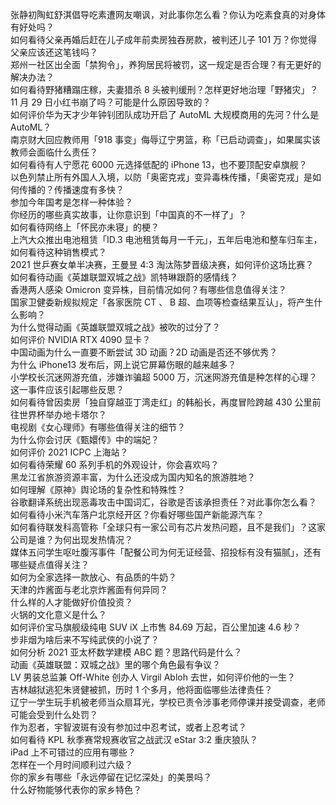 张静初陶虹舒淇倡导吃素遭网友嘲讽，对此事你怎么看？你认为吃素食真的对身体有好处吗？  
如何看待父亲再婚后赶在儿子成年前卖房独吞房款，被判还儿子 101 万？你觉得父亲应该还这笔钱吗？  
郑州一社区出全面「禁狗令」，养狗居民将被罚，这一规定是否合理？有无更好的解决办法？  
如何看待野猪糟蹋庄稼，夫妻猎杀 8 头被判缓刑？怎样更好地治理「野猪灾」？  
11 月 29 日小红书崩了吗？可能是什么原因导致的？  
如何评价华为天才少年钟钊团队成功开启了 AutoML 大规模商用的先河？什么是 AutoML？  
南京财大回应教师用「918 事变」侮辱辽宁男篮，称「已启动调查」，如果属实该教师会面临什么责任？  
如何看待有人宁愿花 6000 元选择低配的 iPhone 13，也不要顶配安卓旗舰？  
以色列禁止所有外国人入境，以防「奥密克戎」变异毒株传播，「奥密克戎」是如何传播的？传播速度有多快？  
参加今年国考是怎样一种体验？  
你经历的哪些真实故事，让你意识到「中国真的不一样了」？  
如何看待网络上「怀民亦未寝」的梗？  
上汽大众推出电池租赁「ID.3 电池租赁每月一千元」，五年后电池和整车归车主，如何看待这种销售模式？  
2021 世乒赛女单半决赛，王曼昱 4:3 淘汰陈梦晋级决赛，如何评价这场比赛？  
如何看待动画《英雄联盟双城之战》凯特琳跟蔚的感情线？  
香港两人感染 Omicron 变异株，目前情况如何？有哪些信息值得关注？  
国家卫健委新规拟规定「各家医院 CT 、 B 超、血项等检查结果互认」，将产生什么影响？  
为什么觉得动画《英雄联盟双城之战》被吹的过分了？  
如何评价 NVIDIA RTX 4090 显卡？  
中国动画为什么一直要不断尝试 3D 动画？2D 动画是否还不够优秀？  
为什么 iPhone13 发布后，网上说它屏幕伤眼的越来越多？  
小学校长沉迷网游充值，涉嫌诈骗超 5000 万，沉迷网游充值是种怎样的心理？这一事件应该引起哪些反思？  
如何看待曾因卖房「独自穿越亚丁湾走红」的韩船长，再度冒险跨越 430 公里前往世界杯举办地卡塔尔？  
电视剧《女心理师》有哪些值得关注的细节？  
为什么你会讨厌《甄嬛传》中的端妃？  
如何评价 2021 ICPC 上海站？  
如何看待荣耀 60 系列手机的外观设计，你会喜欢吗？  
黑龙江省旅游资源丰富，为什么还没成为国内知名的旅游胜地？  
如何理解《原神》舆论场的复杂性和特殊性？  
谷歌翻译系统出现恶毒攻击中国词汇，谷歌是否该承担责任？对此事你怎么看？  
如何看待小米汽车落户北京经开区？你看好哪些国产新能源汽车？  
如何看待联发科高管称「全球只有一家公司有芯片发热问题，且不是我们」？这家公司是谁？为何出现发热情况？  
媒体五问学生呕吐腹泻事件「配餐公司为何无证经营、招投标有没有猫腻」，还有哪些疑点值得关注？  
如何为全家选择一款放心、有品质的牛奶？  
天津的炸酱面与老北京炸酱面有何异同？  
什么样的人才能做好价值投资？  
火锅的文化意义是什么？  
如何评价宝马旗舰级纯电 SUV iX 上市售 84.69 万起，百公里加速 4.6 秒？  
步非烟为啥后来不写纯武侠的小说了？  
如何分析 2021 亚太杯数学建模 ABC 题？思路代码是什么？  
动画《英雄联盟：双城之战》里的哪个角色最有争议？  
LV 男装总监兼 Off-White 创办人 Virgil Abloh 去世，如何评价他的一生？  
吉林越狱逃犯朱贤健被抓，历时 1 个多月，他将面临哪些法律责任？  
辽宁一学生玩手机被老师当众扇耳光，学校已责令涉事老师停课并接受调查，老师可能会受到什么处罚？  
作为忍者，宇智波斑有没有参加过中忍考试，或者上忍考试？  
如何看待 KPL 秋季赛常规赛收官之战武汉 eStar 3:2 重庆狼队？  
iPad 上不可错过的应用有哪些？  
怎样在一个月时间顺利过六级？  
你的家乡有哪些「永远停留在记忆深处」的美景吗？  
什么好物能够代表你的家乡特色？  
